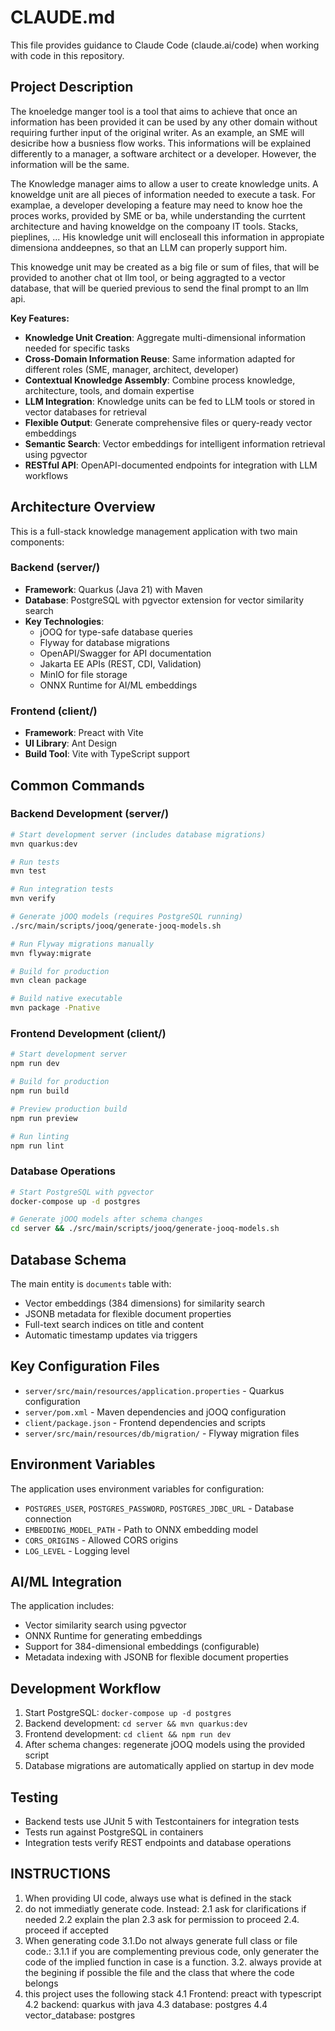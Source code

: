 # CLAUDE.md

This file provides guidance to Claude Code (claude.ai/code) when working with code in this repository.

## Project Description

The knoeledge manger tool is a tool that aims to achieve that once an information has been provided it can be used by any other domain without requiring further input of the original writer. As an example, an SME will desicribe how a busniess flow works. This informations will be explained differently to a manager, a software architect or a developer. However, the information will be the same.

The Knowledge manager aims to allow a user to create knowledge units. A knoweldge unit are all pieces of information needed to execute a task. For examplae, a developer developing a feature may need to know hoe the proces works, provided by SME or ba, while understanding the currtent architecture and having knoweldge on the compoany IT tools. Stacks, pieplines, ... His knowledge unit will encloseall this information in appropiate dimensiona anddeepnes, so that an LLM can properly support him. 

This knowedge unit may be created as a big file or sum of files, that will be provided to another chat ot llm tool, or being aggragted to a vector database, that will be queried previous to send the final prompt to an llm api.



**Key Features:**
- **Knowledge Unit Creation**: Aggregate multi-dimensional information needed for specific tasks
- **Cross-Domain Information Reuse**: Same information adapted for different roles (SME, manager, architect, developer)
- **Contextual Knowledge Assembly**: Combine process knowledge, architecture, tools, and domain expertise
- **LLM Integration**: Knowledge units can be fed to LLM tools or stored in vector databases for retrieval
- **Flexible Output**: Generate comprehensive files or query-ready vector embeddings
- **Semantic Search**: Vector embeddings for intelligent information retrieval using pgvector
- **RESTful API**: OpenAPI-documented endpoints for integration with LLM workflows

## Architecture Overview

This is a full-stack knowledge management application with two main components:

### Backend (server/)
- **Framework**: Quarkus (Java 21) with Maven
- **Database**: PostgreSQL with pgvector extension for vector similarity search
- **Key Technologies**:
  - jOOQ for type-safe database queries
  - Flyway for database migrations
  - OpenAPI/Swagger for API documentation
  - Jakarta EE APIs (REST, CDI, Validation)
  - MinIO for file storage
  - ONNX Runtime for AI/ML embeddings

### Frontend (client/)
- **Framework**: Preact with Vite
- **UI Library**: Ant Design
- **Build Tool**: Vite with TypeScript support

## Common Commands

### Backend Development (server/)
```bash
# Start development server (includes database migrations)
mvn quarkus:dev

# Run tests
mvn test

# Run integration tests
mvn verify

# Generate jOOQ models (requires PostgreSQL running)
./src/main/scripts/jooq/generate-jooq-models.sh

# Run Flyway migrations manually
mvn flyway:migrate

# Build for production
mvn clean package

# Build native executable
mvn package -Pnative
```

### Frontend Development (client/)
```bash
# Start development server
npm run dev

# Build for production
npm run build

# Preview production build
npm run preview

# Run linting
npm run lint
```

### Database Operations
```bash
# Start PostgreSQL with pgvector
docker-compose up -d postgres

# Generate jOOQ models after schema changes
cd server && ./src/main/scripts/jooq/generate-jooq-models.sh
```

## Database Schema

The main entity is `documents` table with:
- Vector embeddings (384 dimensions) for similarity search
- JSONB metadata for flexible document properties
- Full-text search indices on title and content
- Automatic timestamp updates via triggers

## Key Configuration Files

- `server/src/main/resources/application.properties` - Quarkus configuration
- `server/pom.xml` - Maven dependencies and jOOQ configuration
- `client/package.json` - Frontend dependencies and scripts
- `server/src/main/resources/db/migration/` - Flyway migration files

## Environment Variables

The application uses environment variables for configuration:
- `POSTGRES_USER`, `POSTGRES_PASSWORD`, `POSTGRES_JDBC_URL` - Database connection
- `EMBEDDING_MODEL_PATH` - Path to ONNX embedding model
- `CORS_ORIGINS` - Allowed CORS origins
- `LOG_LEVEL` - Logging level

## AI/ML Integration

The application includes:
- Vector similarity search using pgvector
- ONNX Runtime for generating embeddings
- Support for 384-dimensional embeddings (configurable)
- Metadata indexing with JSONB for flexible document properties

## Development Workflow

1. Start PostgreSQL: `docker-compose up -d postgres`
2. Backend development: `cd server && mvn quarkus:dev`
3. Frontend development: `cd client && npm run dev`
4. After schema changes: regenerate jOOQ models using the provided script
5. Database migrations are automatically applied on startup in dev mode

## Testing

- Backend tests use JUnit 5 with Testcontainers for integration tests
- Tests run against PostgreSQL in containers
- Integration tests verify REST endpoints and database operations

## INSTRUCTIONS
1. When providing UI code, always use what is defined in the stack
2. do not immediatly generate code. Instead:
   2.1  ask for clarifications if needed
   2.2 explain the plan
   2.3 ask for permission to proceed
   2.4. proceed if accepted
3. When generating code
3.1.Do not always generate full class or file code.:
3.1.1 if you are complementing previous code, only generater the code of the implied function in case is a function. 
3.2. always provide at the begining if possible the file and the class that where the code belongs 
4. this project uses the following stack
4.1 Frontend: preact with typescript
4.2 backend: quarkus with java
4.3 database: postgres
4.4 vector_database: postgres
